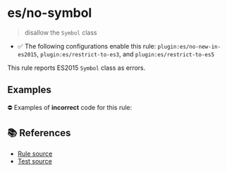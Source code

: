 # es/no-symbol
> disallow the `Symbol` class

- ✅ The following configurations enable this rule: `plugin:es/no-new-in-es2015`, `plugin:es/restrict-to-es3`, and `plugin:es/restrict-to-es5`

This rule reports ES2015 `Symbol` class as errors.

## Examples

⛔ Examples of **incorrect** code for this rule:

<eslint-playground type="bad" code="/*eslint es/no-symbol: error */
let s = Symbol(&quot;s&quot;)
" />

## 📚 References

- [Rule source](https://github.com/mysticatea/eslint-plugin-es/blob/v4.1.0/lib/rules/no-symbol.js)
- [Test source](https://github.com/mysticatea/eslint-plugin-es/blob/v4.1.0/tests/lib/rules/no-symbol.js)
